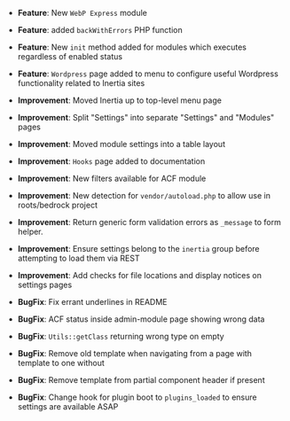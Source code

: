 - **Feature**: New `WebP Express` module
- **Feature**: added `backWithErrors` PHP function
- **Feature**: New `init` method added for modules which executes regardless of enabled status
- **Feature**: `Wordpress` page added to menu to configure useful Wordpress functionality related to Inertia sites

- **Improvement**: Moved Inertia up to top-level menu page
- **Improvement**: Split "Settings" into separate "Settings" and "Modules" pages
- **Improvement**: Moved module settings into a table layout
- **Improvement**: `Hooks` page added to documentation
- **Improvement**: New filters available for ACF module
- **Improvement**: New detection for `vendor/autoload.php` to allow use in roots/bedrock project
- **Improvement**: Return generic form validation errors as `_message` to form helper.
- **Improvement**: Ensure settings belong to the `inertia` group before attempting to load them via REST
- **Improvement**: Add checks for file locations and display notices on settings pages

- **BugFix**: Fix errant underlines in README
- **BugFix**: ACF status inside admin-module page showing wrong data
- **BugFix**: `Utils::getClass` returning wrong type on empty
- **BugFix**: Remove old template when navigating from a page with template to one without
- **BugFix**: Remove template from partial component header if present
- **BugFix**: Change hook for plugin boot to `plugins_loaded` to ensure settings are available ASAP
